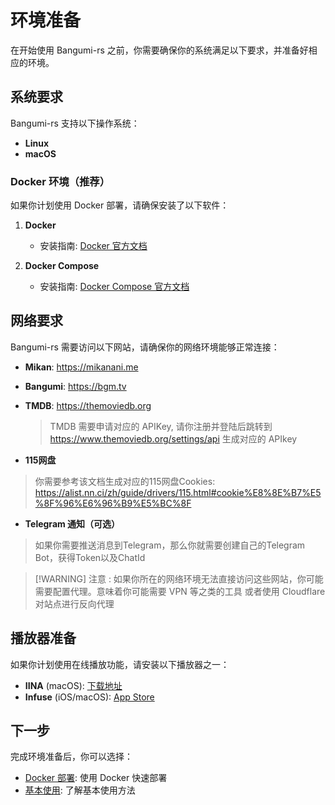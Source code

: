 # 环境准备

在开始使用 Bangumi-rs 之前，你需要确保你的系统满足以下要求，并准备好相应的环境。

## 系统要求

Bangumi-rs 支持以下操作系统：

- **Linux**
- **macOS**

### Docker 环境（推荐）

如果你计划使用 Docker 部署，请确保安装了以下软件：

1. **Docker**

   - 安装指南: [Docker 官方文档](https://docs.docker.com/get-docker/)

2. **Docker Compose**
   - 安装指南: [Docker Compose 官方文档](https://docs.docker.com/compose/install/)

## 网络要求

Bangumi-rs 需要访问以下网站，请确保你的网络环境能够正常连接：

- **Mikan**: https://mikanani.me
- **Bangumi**: https://bgm.tv
- **TMDB**: https://themoviedb.org
  > TMDB 需要申请对应的 APIKey, 请你注册并登陆后跳转到 https://www.themoviedb.org/settings/api 生成对应的 APIkey

- **115网盘**
> 你需要参考该文档生成对应的115网盘Cookies: https://alist.nn.ci/zh/guide/drivers/115.html#cookie%E8%8E%B7%E5%8F%96%E6%96%B9%E5%BC%8F

- **Telegram 通知（可选）**
> 如果你需要推送消息到Telegram，那么你就需要创建自己的Telegram Bot，获得Token以及ChatId


> [!WARNING] 注意 : 如果你所在的网络环境无法直接访问这些网站，你可能需要配置代理。意味着你可能需要 VPN 等之类的工具
> 或者使用 Cloudflare 对站点进行反向代理

## 播放器准备

如果你计划使用在线播放功能，请安装以下播放器之一：

- **IINA** (macOS): [下载地址](https://iina.io/)
- **Infuse** (iOS/macOS): [App Store](https://apps.apple.com/app/infuse-video-player/id1136220934)

## 下一步

完成环境准备后，你可以选择：

- [Docker 部署](/deploy/docker): 使用 Docker 快速部署
- [基本使用](/quickstart/basic-usage): 了解基本使用方法
